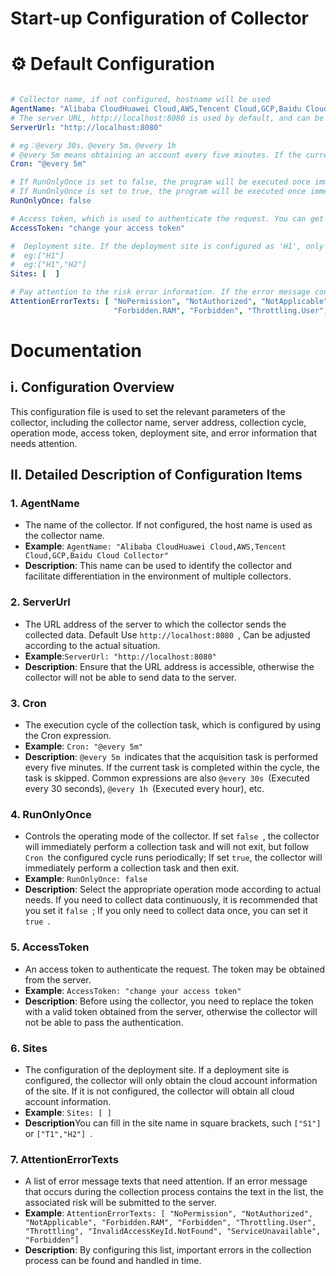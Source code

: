 # Start-up Configuration of Collector

# ⚙️ Default Configuration 
```yaml

# Collector name, if not configured, hostname will be used
AgentName: "Alibaba CloudHuawei Cloud,AWS,Tencent Cloud,GCP,Baidu Cloud Collector"
# The server URL, http://localhost:8080 is used by default, and can be adjusted according to actual conditions
ServerUrl: "http://localhost:8080"

# eg：@every 30s、@every 5m、@every 1h
# @every 5m means obtaining an account every five minutes. If the current task is finished, skip this task.
Cron: "@every 5m"

# If RunOnlyOnce is set to false, the program will be executed once immediately, but the program will not exit. It will be run regularly according to the Cron cycle.
# If RunOnlyOnce is set to true, the program will be executed once immediately and then exit.
RunOnlyOnce: false

# Access token, which is used to authenticate the request. You can get it from the server
AccessToken: "change your access token"

#  Deployment site. If the deployment site is configured as 'H1', only cloudAccount of this site can be obtained. If the deployment site is not configured, all cloudAccount can be obtained.
#  eg:["H1"]
#  eg:["H1","H2"]
Sites: [  ]

# Pay attention to the risk error information. If the error message contains text, the risk will be submitted to the server
AttentionErrorTexts: [ "NoPermission", "NotAuthorized", "NotApplicable",
                       "Forbidden.RAM", "Forbidden", "Throttling.User", "Throttling", "InvalidAccessKeyId.NotFound", "ServiceUnavailable", "Forbidden" ]
```

# Documentation 
## i. Configuration Overview 
This configuration file is used to set the relevant parameters of the collector, including the collector name, server address, collection cycle, operation mode, access token, deployment site, and error information that needs attention. 

## II. Detailed Description of Configuration Items 
### 1. AgentName 
+ The name of the collector. If not configured, the host name is used as the collector name. 
+ **Example**: `AgentName: "Alibaba CloudHuawei Cloud,AWS,Tencent Cloud,GCP,Baidu Cloud Collector" `
+ **Description**: This name can be used to identify the collector and facilitate differentiation in the environment of multiple collectors. 

### 2. ServerUrl 
+ The URL address of the server to which the collector sends the collected data. Default Use `http://localhost:8080 `, Can be adjusted according to the actual situation. 
+ **Example**:`ServerUrl: "http://localhost:8080" `
+ **Description**: Ensure that the URL address is accessible, otherwise the collector will not be able to send data to the server. 

### 3. Cron 
+ The execution cycle of the collection task, which is configured by using the Cron expression. 
+ **Example**: `Cron: "@every 5m" `
+ **Description**: `@every 5m `indicates that the acquisition task is performed every five minutes. If the current task is completed within the cycle, the task is skipped. Common expressions are also `@every 30s `(Executed every 30 seconds), `@every 1h `(Executed every hour), etc. 

### 4. RunOnlyOnce 
+ Controls the operating mode of the collector. If set `false `, the collector will immediately perform a collection task and will not exit, but follow `Cron `the configured cycle runs periodically; If set `true`, the collector will immediately perform a collection task and then exit. 
+ **Example**: `RunOnlyOnce: false `
+ **Description**: Select the appropriate operation mode according to actual needs. If you need to collect data continuously, it is recommended that you set it `false `; If you only need to collect data once, you can set it `true `. 

### 5. AccessToken 
+ An access token to authenticate the request. The token may be obtained from the server. 
+ **Example**: `AccessToken: "change your access token" `
+ **Description**: Before using the collector, you need to replace the token with a valid token obtained from the server, otherwise the collector will not be able to pass the authentication. 

### 6. Sites 
+ The configuration of the deployment site. If a deployment site is configured, the collector will only obtain the cloud account information of the site. If it is not configured, the collector will obtain all cloud account information. 
+ **Example**: `Sites: [ ] `
+ **Description**You can fill in the site name in square brackets, such `["S1"] `or `["T1","H2"] `. 

### 7. AttentionErrorTexts 
+ A list of error message texts that need attention. If an error message that occurs during the collection process contains the text in the list, the associated risk will be submitted to the server. 
+ **Example**: `AttentionErrorTexts: [ "NoPermission", "NotAuthorized", "NotApplicable", "Forbidden.RAM", "Forbidden", "Throttling.User", "Throttling", "InvalidAccessKeyId.NotFound", "ServiceUnavailable", "Forbidden"] `
+ **Description**: By configuring this list, important errors in the collection process can be found and handled in time.

